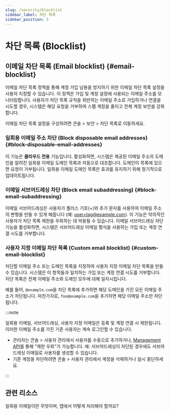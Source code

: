 ```yaml
---
slug: /security/blocklist
sidebar_label: 차단 목록
sidebar_position: 3
---
```


# 차단 목록 (Blocklist)

## 이메일 차단 목록 (Email blocklist) {#email-blocklist}

이메일 차단 목록 정책을 통해 계정 가입 남용을 방지하기 위한 이메일 차단 목록 설정을 사용자 지정할 수 있습니다. 이 정책은 가입 및 계정 설정에 사용되는 이메일 주소를 모니터링합니다. 사용자가 차단 목록 규칙을 위반하는 이메일 주소로 가입하거나 연결을 시도할 경우, 시스템은 해당 요청을 거부하여 스팸 계정을 줄이고 전체 계정 보안을 강화합니다.

이메일 차단 목록 설정을 구성하려면 <CloudLink to="/security/blocklist">콘솔 > 보안 > 차단 목록</CloudLink>로 이동하세요.

### 일회용 이메일 주소 차단 (Block disposable email addresses) {#block-disposable-email-addresses}

이 기능은 **클라우드 전용** 기능입니다. 활성화하면, 시스템은 제공된 이메일 주소의 도메인을 알려진 일회용 이메일 도메인 목록과 자동으로 대조합니다. 도메인이 목록에 있으면 요청이 거부됩니다. 일회용 이메일 도메인 목록은 효과를 유지하기 위해 정기적으로 업데이트됩니다.

### 이메일 서브어드레싱 차단 (Block email subaddressing) {#block-email-subaddressing}

이메일 서브어드레싱은 사용자가 플러스 기호(+)와 추가 문자를 사용하여 이메일 주소의 변형을 만들 수 있게 해줍니다 (예: user+tag@example.com). 이 기능은 악의적인 사용자가 차단 목록 제한을 우회하는 데 악용될 수 있습니다. 이메일 서브어드레싱 차단 기능을 활성화하면, 시스템은 서브어드레싱 이메일 형식을 사용하는 가입 또는 계정 연결 시도를 거부합니다.

### 사용자 지정 이메일 차단 목록 (Custom email blocklist) {#custom-email-blocklist}

차단할 이메일 주소 또는 도메인 목록을 지정하여 사용자 지정 이메일 차단 목록을 만들 수 있습니다. 시스템은 이 항목들과 일치하는 가입 또는 계정 연결 시도를 거부합니다. 차단 목록은 전체 이메일 주소와 도메인 모두에 대해 일치시킵니다.

예를 들어, `@example.com`을 차단 목록에 추가하면 해당 도메인을 가진 모든 이메일 주소가 차단됩니다. 마찬가지로, `foo@example.com`을 추가하면 해당 이메일 주소만 차단됩니다.

:::note

일회용 이메일, 서브어드레싱, 사용자 지정 이메일은 등록 및 계정 연결 시 제한됩니다. 이러한 이메일 주소를 가진 기존 사용자는 계속 로그인할 수 있습니다.

- 관리자는 <CloudLink to="/users">콘솔 > 사용자 관리</CloudLink>에서 사용자를 수동으로 추가하거나, [Management API](https://openapi.logto.io/operation/operation-createuser)를 통해 "제한 우회"가 가능합니다. 예: 서브어드레싱이 차단된 경우에도 서브어드레싱 이메일로 사용자를 생성할 수 있습니다.
- 기존 계정을 차단하려면 <CloudLink to="/users">콘솔 > 사용자 관리</CloudLink>에서 계정을 삭제하거나 일시 중단하세요.

:::

## 관련 리소스

<Url href="https://blog.logto.io/disposable-email">일회용 이메일이란 무엇이며, 앱에서 어떻게 처리해야 할까요?</Url>
